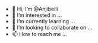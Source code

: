 - 👋 Hi, I’m @Anjibeili
- 👀 I’m interested in ...
- 🌱 I’m currently learning ...
- 💞️ I’m looking to collaborate on ...
- 📫 How to reach me ...

<!---
Anjibeili/Anjibeili is a ✨ special ✨ repository because its `README.md` (this file) appears on your GitHub profile.
You can click the Preview link to take a look at your changes.
--->
